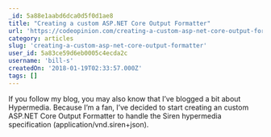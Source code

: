 ```yaml
---
_id: 5a88e1aabd6dca0d5f0d1ae8
title: "Creating a custom ASP.NET Core Output Formatter"
url: 'https://codeopinion.com/creating-a-custom-asp-net-core-output-formatter/'
category: articles
slug: 'creating-a-custom-asp-net-core-output-formatter'
user_id: 5a83ce59d6eb0005c4ecda2c
username: 'bill-s'
createdOn: '2018-01-19T02:33:57.000Z'
tags: []
---
```


If you follow my blog, you may also know that I’ve blogged a bit about Hypermedia.  Because I’m a fan, I’ve decided to start creating an custom ASP.NET Core Output Formatter to handle the Siren hypermedia specification (application/vnd.siren+json).
